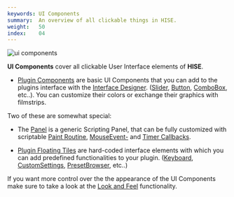 ```yaml
---
keywords: UI Components
summary:  An overview of all clickable things in HISE.
weight:   50
index:    04
---
```


![ui components](images/custom/ui-components.png:560px)

**UI Components** cover all clickable User Interface elements of **HISE**. 

- [Plugin Components](/ui-components/plugin-components) are basic UI Components that you can add to the plugins interface with the [Interface Designer](/working-with-hise/hise-interface/interface-designer#canvas). ([Slider](/ui-components/plugin-components/knob), [Button](/ui-components/plugin-components/button), [ComboBox](/ui-components/plugin-components/combobox), etc..). You can customize their colors or exchange their graphics with filmstrips. 

Two of these are somewhat special: 
- The [Panel](/ui-components/plugin-components/panel) is a generic Scripting Panel, that can be fully customized with scriptable [Paint Routine](/ui-components/plugin-components/panel#the-paint-routine), [MouseEvent-](/ui-components/plugin-components/panel#the-mouseevent-callback) and [Timer Callbacks](/ui-components/plugin-components/panel#the-timer-callback).  

- [Plugin Floating Tiles](/ui-components/floating-tiles/plugin) are hard-coded interface elements with which you can add predefined functionalities to your plugin. ([Keyboard](/ui-components/floating-tiles/plugin/keyboard), [CustomSettings](/ui-components/floating-tiles/plugin/customsettings), [PresetBrowser](/ui-components/floating-tiles/plugin/presetbrowser), etc..)

If you want more control over the the appearance of the UI Components make sure to take a look at the [Look and Feel](/glossary/custom_lookandfeel) functionality.
